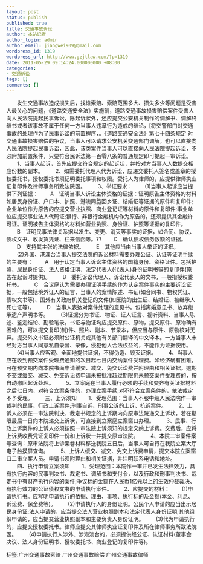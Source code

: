 ```yaml
---
layout: post
status: publish
published: true
title: 交通事故诉讼
author: 本站记者
author_login: admin
author_email: jiangwei909@gmail.com
wordpress_id: 1319
wordpress_url: http://www.gzjtlaw.com/?p=1319
date: 2011-05-29 09:14:24.000000000 +08:00
categories:
- 交通诉讼
tags: []
comments: []
---
```

　　发生交通事故造成损失后，找谁索赔、索赔范围多大、损失多少等问题是受害人最关心的问题，《道路交通安全法》实施前，道路交通事故损害赔偿案件受害人向人民法院提起民事诉讼，除起诉状外，还应提交公安机关制作的调解书、调解终结书或者该事故不属于任何一方当事人违章行为造成的结论，[将交警部门对交通事故的处理作为了民事诉讼的前置程序，。《道路交通安全法》第七十四条规定 对交通事故损害赔偿的争议，当事人可以请求公安机关交通部门调解，也可以直接向人民法院提起民事诉讼，因此，该类案件当事人可以直接向人民法院提起诉讼，不必附加前置条件，只要符合民诉法第一百零八条的普通规定即可提起一审诉讼。　　1、当事人起诉，首先应提交符合规定的起诉状，并按对方当事人人数提交相应份数的副本。　　2、如需委托代理人代为诉讼，应递交委托人签名或盖章的授权委托书，授权委托书须记明委托事项和权限。受托人为律师的，应提供律师执业证复印件及律师事务所致法院函。　　3、举证要求：　　(1)当事人起诉应当提供下列证据：　　A　证明当事人诉讼主体资格的证据：证明原告主体资格的材料如居民身份证、户口本、护照、港澳同胞回乡证、结婚证等证据的原件和复印件;企业单位作为原告的应提交营业执照、商业登记证等材料的原件和复印件;事业单位应提交事业法人代码证;银行、非银行金融机构作为原告的，还须提供其金融许可证。证明被告主体资格的材料如营业执照、身份证、护照等证据的复印件。　　B　证明民事法律关系据以发生、变更、消灭等事实的证据，如合同、协议、债权文书、收发货凭证、往来信函等。??　　C　确认债权债务数额的证据。　　D　支持其主张的法律依据。　　E　其他应当由当事人举证的证据。　　(2)外国、港澳台当事人提交法院的诉讼材料需要办理公证、认证等证明手续的主要有：　　A　用于认定当事人诉讼主体资格的国籍身份、资格证件。包括护照、居民身份证、法人资格证明、法定代表人(代表人)身份证明书等的复印件(原告在起诉时提供)。　　B　委托诉讼代理人、诉讼代表人的文书，一般指授权委托书。　　C　合议庭认为需要办理证明手续的作为认定案件事实的主要诉讼证据，一般包括境外证人的证言、当事人的案情陈述、书证(如合同书、物权凭证、债权文书等)、国外有关政府机关登记的文件(如医院的出生证、结婚证、被继承人死亡证等)。　　D　当事人表达对案件处理的意见书。包括离婚意见书、放弃继承遗产声明书等。　　(3)证据分为书证、物证、证人证言、视听资料、当事人陈述、鉴定结论、勘验笔录。书证与物证均应提交原件、原物，提交原件、原物确有困难的，可以提交复印(制)件、照片、副本、节录本，但应当与原件、原物核对无异。提交外文书证必须附公证机关或其他有关部门翻译的中文译本。一方当事人未经对方当事人同意私自录音、录像，侵犯他人合法权益的，不能作为证据使用。　　(4)当事人应客观、全面地提供证据，不得伪造、毁灭证据。　　4、当事人应在收到预交案件受理费通知的次日起七日内交纳案件受理费。如经济确有困难，可在预交期内向本院书面申请缓交、减交、免交诉讼费并附理由和相关证据。逾期不交或缓交、减交、免交诉讼费申请未被批准超过期限仍未预交案件受理费的，按自动撤回起诉处理。　　5、立案庭在当事人履行必须的手续和交齐有关证据材料之后七日内，对符合立案条件的，办理立案手续;对不符合立案条件的，依法裁定不予受理。　　三、上诉须知　　1、受理范围：当事人不服中级人民法院作一审裁判的民事、行政上诉案件;刑事自诉、刑事公诉的上诉、抗诉案件。　　2、上诉人必须在一审法院判决、裁定书规定的上诉期内向原审法院递交上诉状，若在期限最后一日向本院递交上诉状，可直接到立案庭立案窗口办理。　　3、民事、行政上诉案件的上诉人必须按照一审法院上诉须知的规定交纳上诉费。交费后，应将上诉费收费凭证复印件一份和上诉状一并提交原审法院。　　4、本院二审案件案号查询：原审法院将上诉案卷材料移送我院五日后，当事人可自行在我院立案大厅电子触摸屏查询。　　5、上诉人缓交、减交、免交上诉费申请，提交本院立案窗口二审立案人员。申请书须附理由和相关证据，并注明联系电话和地址。　　四、执行申请立案须知　　1、受理范围：本院作一审并已发生法律效力，具有执行内容的民事判决书、裁定书、调解书和支付令，以及行政和刑事判决书、裁定书中有财产执行内容的案件;争议标的金额在人民币1亿元以上的生效仲裁裁决、有执行效力的公证债权文书的申请执行案件。　　2、应提交的材料：　　(1)申请执行书。应写明申请执行的依据、理由、事项、执行标的及金额(本金、利息、诉讼费、保全费等)。　　(2)申请执行人的身份证明。公民个人申请的应当出示居民身份证;法人申请的，应当提交法人营业执照副本和法定代表人身份证明;其他组织申请的，应当提交营业执照副本和主要负责人身份证明。　　(3)代为申请执行的，应提交授权委托书。律师应提交其律师执业证复印件及所在律师事务所致法院函。　　(4)申请执行人涉外、涉港澳台的，必须提供经公证、认证材料(董事会决议、法人身份证明书、授权委托书、商业登记的复印件等)。标签:广州交通事故索赔 广州交通事故赔偿 广州交通事故律师
